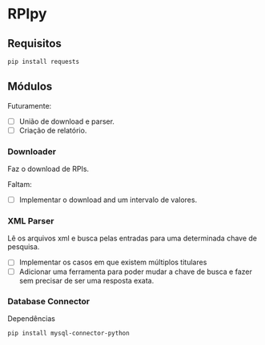 # RPIpy

## Requisitos

```bash
pip install requests

```

## Módulos

Futuramente:

- [ ] União de download e parser.
- [ ] Criação de relatório.

### Downloader

Faz o download de RPIs.

Faltam:

- [ ] Implementar o download and um intervalo de valores.

### XML Parser

Lê os arquivos xml e busca pelas entradas para uma determinada chave de pesquisa.

- [ ] Implementar os casos em que existem múltiplos titulares
- [ ] Adicionar uma ferramenta para poder mudar a chave de busca e fazer sem precisar de ser uma resposta exata.

### Database Connector

Dependências

```bash
pip install mysql-connector-python

```
